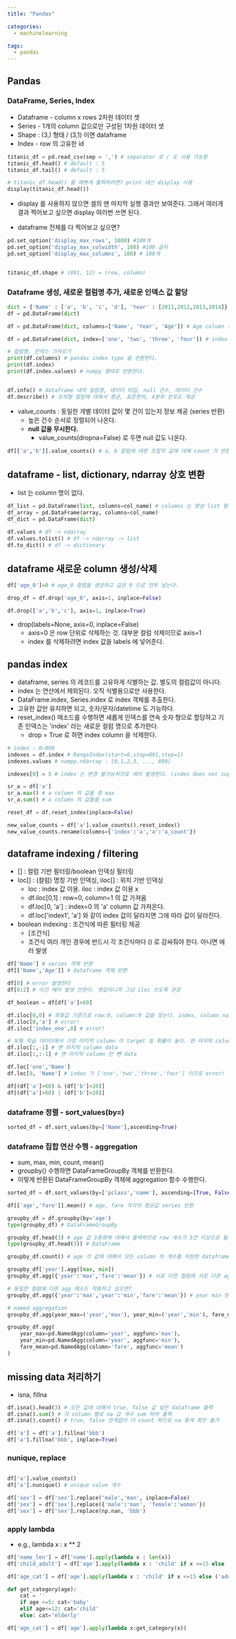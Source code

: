 ```yaml
---
title: "Pandas"

categories:
  - machinelearning

tags:
  - pandas
---
```


## Pandas


### DataFrame, Series, Index
- Dataframe - column x rows 2차원 데이터 셋
- Series - 1개의 column 값으로만 구성된 1차원 데이터 셋
- Shape : (3,) 형태 / (3,1) 이면 dataframe 
- Index - row 의 고유한 id

```python
titanic_df = pd.read_csv(sep = ',') # separator 로 / 도 사용 가능함
titanic_df.head() # default : 5
titanic_df.tail() # default : 5

# titanic_df.head() 를 예쁘게 출력하려면? print 대신 display 사용
display(titanic_df.head())
```

- display 를 사용하지 않으면 셀의 맨 마지막 실행 결과만 보여준다. 그래서 여러개 결과 찍어보고 싶으면 display 여러번 쓰면 된다.

- dataframe 전체를 다 찍어보고 싶으면? 

```python
pd.set_option('display_max_rows', 1000) #100개
pd.set_option('display_max_colwidth', 100) #100 글자
pd.set_option('display_max_columns', 100) # 100개


titanic_df.shape # (891, 12) = (row, column)
```

### Dataframe 생성, 새로운 컬럼명 추가, 새로운 인덱스 값 할당

```python
dict = {'Name' : ['a', 'b', 'c', 'd'], 'Year' : [2011,2012,2013,2014]}
df = pd.DataFrame(dict)

df = pd.DataFrame(dict, columns=['Name', 'Year', 'Age']) # Age column 에 대한 값이 없으므로 NaN 으로 채운다.

df = pd.DataFrame(dict, index=['one', 'two', 'three', 'four']) # index 는 숫자, 문자 모두 가능. unique 하기만 하면 된다.

# 컬럼명, 인덱스 가져오기
print(df.columns) # pandas index type 을 반환한다.
print(df.index)
print(df.index.values) # numpy 형태로 반환한다.


df.info() # dataframe 내의 컬럼명, 데이터 타입, null 건수, 데이터 건수
df.describe() # 숫자형 컬럼에 대해서 평균, 표준편차, 4분위 분포도 제공

``` 

- value_counts : 동일한 개별 데이터 값이 몇 건이 있는지 정보 제공 (series 반환)
  - 높은 건수 순서로 정렬되어 나온다.
  - **null 값을 무시한다.** 
    - value_counts(dropna=False) 로 두면 null 값도 나온다.

```python
df[['a','b']].value_counts() # a, b 칼럼에 대한 조합의 값에 대해 count 가 반환된다.
```

## dataframe - list, dictionary, ndarray 상호 변환
- list 는 column 명이 없다.


```python
df_list = pd.DataFrame(list, columns=col_name) # columns 는 항상 list 형태만 받는다.
df_array = pd.DataFrame(array, columns=col_name)
df_dict = pd.DataFrame(dict)

df.values # df -> ndarray
df.values.tolist() # df -> ndarray -> list
df.to_dict() # df -> dictionary
```

## dataframe 새로운 column 생성/삭제

```python
df['age_0']=0 # age_0 컬럼을 생성하고 값은 0 으로 전부 넣는다.

drop_df = df.drop('age_0', axis=1, inplace=False) 

df.drop(['a','b','c'], axis=1, inplace=True)
```

- drop(labels=None, axis=0, inplace=False)
  - axis=0 은 row 단위로 삭제하는 것. 대부분 컬럼 삭제이므로 axis=1
  - index 를 삭제하려면 index 값을 labels 에 넣어준다.

## pandas index 
- dataframe, series 의 레코드를 고유하게 식별하는 값. 별도의 컬럼값이 아니다.
- index 는 연산에서 제외된다. 오직 식별용으로만 사용한다.
- DataFrame.index, Series.index 로 index 객체를 추출한다.
- 고유한 값만 유지하면 되고, 숫자/문자/datetime 도 가능하다.
- reset_index() 메소드를 수행하면 새롭게 인덱스를 연속 숫자 형으로 할당하고 기존 인덱스는 'index' 라는 새로운 컬럼 명으로 추가한다.
  - drop = True 로 하면 index column 을 삭제한다.


```python
# index : 0~890
indexes = df.index # RangeIndex(start=0,stop=891,step=1) 
indexes.values # numpy.ndarray : [0,1,2,3, ..., 890]

indexes[0] = 5 # index 는 변경 불가능하므로 에러 발생한다. (index does not support mutable operations)

sr_a = df['a']
sr_a.max() # a column 의 값들 중 max
sr_a.sum() # a column 의 값들을 sum

reset_df = df.reset_index(inplace=False)

new_value_counts = df['a'].value_counts().reset_index()
new_value_counts.rename(columns={'index':'a','a':'a_count'})
```

## dataframe indexing / filtering
- [] : 컬럼 기반 필터링/boolean 인덱싱 필터링
- loc[] : (컬럼) 명칭 기반 인덱싱, iloc[] : 위치 기반 인덱싱
  - loc : index 값 이용. iloc : index 값 이용 x
  - df.iloc[0,1] : row=0, column=1 의 값 가져옴
  - df.loc[0, 'a'] : index=0 의 'a' column 값 가져온다.
  - df.loc['index1', 'a'] 와 같이 index 값이 달라지면 그에 따라 값이 달라진다.
- boolean indexing : 조건식에 따른 필터링 제공
  - [조건식]
  - 조건식 여러 개인 경우에 반드시 각 조건식마다 () 로 감싸줘야 한다. 아니면 에러 발생


```python
df['Name'] # series 객체 반환
df[['Name','Age']] # dataframe 객체 반환

df[0] # error 발생한다
df[0:2] # 이건 에러 발생 안한다. 헷갈리니까 그냥 iloc 쓰도록 권장

df_boolean = df[df['a']>60]

df.iloc[0,0] # 좌표값 기준으로 row:0, column:0 값을 찾는다. index, column name 은 중요하지 않다
df.iloc[0,'a'] # error!
df.iloc['index_one',0] # error!

# 보통 학습 데이터에서 가장 마지막 column 이 target 일 확률이 높다. 맨 마지막 column 가져오고 싶다
df.iloc[:,-1] # 맨 마지막 column data
df.iloc[:,:-1] # 맨 마지막 column 만 뺀 data

df.loc['one','Name']
df.loc[0, 'Name'] # index 가 ['one','two','three','four'] 이므로 error!

df[(df['a']>60) & (df['b']>20)]
df[(df['a']>60) | (df['b']>20)]
```

### dataframe 정렬 - sort_values(by=)

```python
sorted_df = df.sort_values(by=['Name'],ascending=True)
```

### dataframe 집합 연산 수행 - aggregation
- sum, max, min, count, mean()
- groupby() 수행하면 DataFrameGroupBy 객체를 반환한다.
- 이렇게 반환된 DataFrameGroupBy 객체에 aggregation 함수 수행한다.


```python
sorted_df = df.sort_values(by=['pclass','name'], ascending=[True, False])

df[['age','fare']].mean() # age, fare 각각의 평균값 series 반환

groupby_df = df.groupby(by='age')
type(groupby_df) # DataFrameGroupBy

groupby_df.head(3) # age 값 3종류에 대해서 출력하므로 row 개수가 3건 이상으로 될 수 있다
type(groupby_df.head(3)) # DataFrame 

groupby_df.count() # age 각 값에 대해서 모든 column 의 개수를 저장한 dataframe 리턴한다.

groupby_df['year'].agg([max, min])
groupby_df.agg({'year':'max','fare':'mean'}) # 서로 다른 컬럼에 서로 다른 agg 메소드 적용

# 동일한 컬럼에 다른 agg 메소드 적용하고 싶으면?
groupby_df.agg({'year':'max','year':'min','fare':'mean'}) # year min 만 수행된다! dict 에서 중복된 key 에 대한 것은 가장 마지막 value 로 업데이트한다.

# named aggregation
groupby_df.agg(year_max=('year','max'), year_min=('year','min'), fare_mean=('fare','mean'))

groupby_df.agg(
    year_max=pd.NamedAgg(column='year', aggfunc='max'),
    year_min=pd.NamedAgg(column='year', aggfunc='min'),
    fare_mean=pd.NamedAgg(column='fare', aggfunc='mean')
)
```

## missing data 처리하기
- isna, fillna

```python
df.isna().head(3) # 모든 값에 대해서 true, false 값 넣은 dataframe 출력
df.isna().sum() # 각 column 별로 na 값 개수 sum 하여 출력
df.isna().count() # true, false 관계없이 다 count 하므로 na 통계 확인 불가

df['a'] = df['a'].fillna('bbb')
df['a'].fillna('bbb', inplace=True)
```

### nunique, replace

```python

df['a'].value_counts()
df['a'].nunique() # unique value 개수

df['sex'] = df['sex'].replace('male','man', inplace=False)
df['sex'] = df['sex'].replace({'male':'man', 'female':'woman'})
df['sex'] = df['sex'].replace(np.nan, 'bbb')
```

### apply lambda
- e.g., lambda x : x ** 2

```python
df['name_len'] = df['name'].apply(lambda x : len(x))
df['child_adult'] = df['age'].apply(lambda x : 'child' if x <=15 else 'adult')

df['age_cat'] = df['age'].apply(lambda x : 'child' if x <=15 else ('adult' if x<=60 else 'elderly'))

def get_category(age):
    cat = ''
    if age <=5: cat='baby'
    elif age<=12: cat='child'
    else: cat='elderly'

df['age_cat'] = df['age'].apply(lambda x:get_category(x))
```